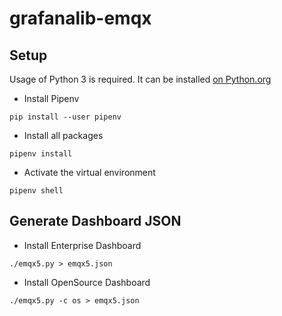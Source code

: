# grafanalib-emqx
  
  
## Setup

Usage of Python 3 is required. It can be installed [on Python.org](https://www.python.org/downloads/)

- Install Pipenv

```shell
pip install --user pipenv
```

- Install all packages

```shell
pipenv install
```

- Activate the virtual environment

```shell
pipenv shell
```


## Generate Dashboard JSON

- Install Enterprise Dashboard

```shell
./emqx5.py > emqx5.json
```

- Install OpenSource Dashboard 

```
./emqx5.py -c os > emqx5.json 
```





